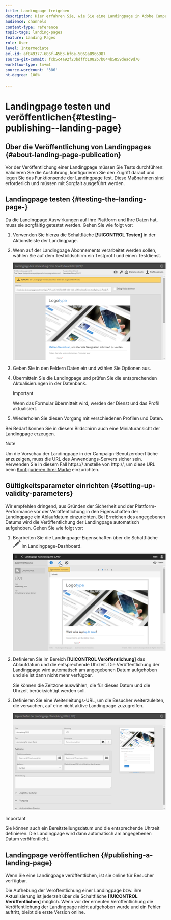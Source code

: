 ```yaml
---
title: Landingpage freigeben
description: Hier erfahren Sie, wie Sie eine Landingpage in Adobe Campaign testen und veröffentlichen können.
audience: channels
content-type: reference
topic-tags: landing-pages
feature: Landing Pages
role: User
level: Intermediate
exl-id: af849377-686f-45b3-bf6e-5069a8966987
source-git-commit: fcb5c4a92f23bdffd1082b7b044b5859dead9d70
workflow-type: tm+mt
source-wordcount: '386'
ht-degree: 100%

---
```


# Landingpage testen und veröffentlichen{#testing-publishing--landing-page}

## Über die Veröffentlichung von Landingpages {#about-landing-page-publication}

Vor der Veröffentlichung einer Landingpage müssen Sie Tests durchführen: Validieren Sie die Ausführung, konfigurieren Sie den Zugriff darauf und legen Sie das Funktionsende der Landingpage fest. Diese Maßnahmen sind erforderlich und müssen mit Sorgfalt ausgeführt werden.

## Landingpage testen         {#testing-the-landing-page-}

Da die Landingpage Auswirkungen auf Ihre Plattform und Ihre Daten hat, muss sie sorgfältig getestet werden. Gehen Sie wie folgt vor:

1. Verwenden Sie hierzu die Schaltfläche **[!UICONTROL Testen]** in der Aktionsleiste der Landingpage.
1. Wenn auf der Landingpage Abonnements verarbeitet werden sollen, wählen Sie auf dem Testbildschirm ein Testprofil und einen Testdienst.

   ![](assets/lp_test_2.png)

1. Geben Sie in den Feldern Daten ein und wählen Sie Optionen aus.
1. Übermitteln Sie die Landingpage und prüfen Sie die entsprechenden Aktualisierungen in der Datenbank.

   >[!IMPORTANT]
   >
   >Wenn das Formular übermittelt wird, werden der Dienst und das Profil aktualisiert.

1. Wiederholen Sie diesen Vorgang mit verschiedenen Profilen und Daten.

Bei Bedarf können Sie in diesem Bildschirm auch eine Miniaturansicht der Landingpage erzeugen.

>[!NOTE]
>
>Um die Vorschau der Landingpage in der Campaign-Benutzeroberfläche anzuzeigen, muss die URL des Anwendungs-Servers sicher sein. Verwenden Sie in diesem Fall https:// anstelle von http://, um diese URL beim [Konfigurieren Ihrer Marke](../../administration/using/branding.md#configuring-and-using-brands) einzurichten.

## Gültigkeitsparameter einrichten         {#setting-up-validity-parameters}

Wir empfehlen dringend, aus Gründen der Sicherheit und der Plattform-Performance vor der Veröffentlichung in den Eigenschaften der Landingpage ein Ablaufdatum einzurichten. Bei Erreichen des angegebenen Datums wird die Veröffentlichung der Landingpage automatisch aufgehoben. Gehen Sie wie folgt vor:

1. Bearbeiten Sie die Landingpage-Eigenschaften über die Schaltfläche ![](assets/edit_darkgrey-24px.png) im Landingpage-Dashboard.

   ![](assets/lp_edit_properties_button.png)

1. Definieren Sie im Bereich **[!UICONTROL Veröffentlichung]** das Ablaufdatum und die entsprechende Uhrzeit. Die Veröffentlichung der Landingpage wird automatisch am angegebenen Datum aufgehoben und sie ist dann nicht mehr verfügbar.

   Sie können die Zeitzone auswählen, die für dieses Datum und die Uhrzeit berücksichtigt werden soll.

1. Definieren Sie eine Weiterleitungs-URL, um die Besucher weiterzuleiten, die versuchen, auf eine nicht aktive Landingpage zuzugreifen.

   ![](assets/lp_settings_general.png)

>[!IMPORTANT]
>
>Sie können auch ein Bereitstellungsdatum und die entsprechende Uhrzeit definieren. Die Landingpage wird dann automatisch am angegebenen Datum veröffentlicht.

## Landingpage veröffentlichen   {#publishing-a-landing-page}

Wenn Sie eine Landingpage veröffentlichen, ist sie online für Besucher verfügbar.

Die Aufhebung der Veröffentlichung einer Landingpage bzw. ihre Aktualisierung ist jederzeit über die Schaltfläche **[!UICONTROL Veröffentlichen]** möglich. Wenn vor der erneuten Veröffentlichung die Veröffentlichung der Landingpage nicht aufgehoben wurde und ein Fehler auftritt, bleibt die erste Version online.
